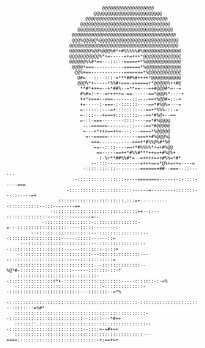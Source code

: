                                                                                                          
                                                                                                         
                                       @@@@@@@@@@@@@@@@@@@                                               
                                    @@@@@@@@@@@@@@@@@@@@@@@@@                                            
                                 @@@@@@@@@@@@@@@@@@@@@@@@@@@@@@                                          
                               @@@@@@@@@@@@@@@@@@@@@@@@@@@@@@@@@                                         
                              @@@@@@@@@@@@@@@@@@@@@@@@@@@@@@@@@@@                                        
                            @@@@@@@@@@@@@@@@@@@@@@@@@@@@@@@@@@@@@@                                       
                            @@@%@@@@@%@@@@@@@@@@@@@@@@@@@@@@@@@@@@@                                      
                           @@@@@@@@@@@@@@@@@@@@@@@@@@@@@@@@@@@@@@@@                                      
                           @@@@@@@@%@@%@@@%#*+#%%%%%#%@@@@@@@@@@@@@@                                     
                           @@@@@@@@@@@%*+=-----=+=+++*@@@@@@@@@@@@@@                                     
                           @@@@@@%%#*==--::::--=====+*%@@@@@@@@@@@@@                                     
                            @@@@*===-----------======*%@@@@@@@@@@@@@                                     
                             @@%+==------------=======*%@@@@@@@@@@@@                                     
                              @#=---::--:::-=***##%#++++*@@@@@@@@@@@                                     
                              @@@%*+-----+%%#+===-======+*@@@@@%++#@                                     
                               **#*+++=--+*##%--=**==---=+#@@@#*=--=                                     
                               #%#=:-+--=+++++=-==------==*@@@%*----+                                    
                               ++*+===--===-------::----==+%@@#=::-=                                     
                               +=-----:-===-:-::::::----==*#%@%=---=                                     
                               =-----::---=+::::::::---==+*%%%-::-=                                      
                               =-:::---+===+::::::::---==*#%@+--==                                       
                               =-::-===--------::::----==*#%@@@@                                         
                                ---======-------:::----==*#@@@@@                                         
                                =---+*+++==++=---:---====*%@@@@@                                         
                                 =--=====-----------===++#%@@@%@                                         
                                   ===------------===+*#%%@%#*%@                                         
                                    ==--::::----==+*#%%%%*+=+#%@@                                        
                                     ==-----==++*#%%#***++==+#%@%+                                       
                                     -:-%+**##%%#*=--=++++==+#%%=*#*                                     
                                   --::::------------=+++===*@%+=++=----=                                
                                -:::::::::::---------======+##--===--::------                            
                             -:::::::::::::::::-----========-------:-::::-----===                        
                          -:::::::::::::::::::::::------=---------:::::::---::-----=+                    
                       ::::::::::::::::::::::::.:::=+-----------:::::::::::--:::--------==               
                    -:::::::::::::::::::::::::.:::::++--:----::::::::::::::----::::--------=--           
                 -:::::::::::::::::-::::::::::::::::-=-:-::::::::::::::::::-----:::::--------:-          
             -::::::::::::::::::::---:::::::::::::::::---:::::::::::::::::::-----::::::------::=         
         ---:::::::::::::::::::::::--:::::::::::::::::--::::::::::::::::::::------::::::::-:-::=         
        -::::::::::::::::::::::::::---:::::::::::::::----:::::::::::::::::::::-----::::::::::::=         
        ::::::::::::::::::::::::::::---::::::::::::::--%@*#-:::::::::::::::::::------:::::::-::-*        
        :::::::::::::::::::::::::::::--::::::::::::::::+*+-:::::::::::::::::::::-----:::::::-:-=%        
       -:::::::::::::::::::::::::::::::-::::::::::::::--::::::::::::::::::::::::::---:::::::--=*%        
       -:::::::::::::::::::::::::::::::::::::::::::::::-:::::::::::::::::::::::::::---:::::---=%#*       
       ::::::::::::::::::::::::::::::::::::::::::::::::--:::::::::::::::::::::::::::--:::::---*#++       
       ::::::::.:::::::::::::::::::::::::::::::::::::::---:::::::::::::::::::::::::::--::::=-=#+=+       
       :::::::::::::::::::::::::::::::::::::::::::::::---====:::::::::::::::::::::::::::::-+:==+=+       
